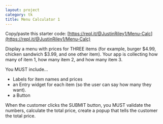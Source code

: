 ```yaml
---
layout: project
category: tk
title: Menu Calculator 1
---
```

Copy/paste this starter code: [https://repl.it/@JustinRiley1/Menu-Calc](https://repl.it/@JustinRiley1/Menu-Calc)

Display a menu with prices for THREE items (for example, burger $4.99, chicken sandwich $3.99, and one other item). Your app is collecting how many of item 1, how many item 2, and how many item 3.

You MUST include...
- Labels for item names and prices
- an Entry widget for each item (so the user can say how many they want).
- a Button

When the customer clicks the SUBMIT button, you MUST validate the numbers, calculate the total price, create a popup that tells the customer the total price.
